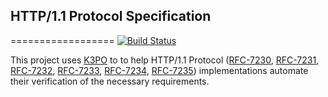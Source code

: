 ## HTTP/1.1 Protocol Specification
==================
[![Build Status][build-status-image]][build-status]

[build-status-image]: https://travis-ci.org/k3po/specification.http.svg?branch=develop
[build-status]: https://travis-ci.org/k3po/specification.http

This project uses [K3PO](http://github.com/k3po/k3po) to to help HTTP/1.1 Protocol 
([RFC-7230](https://tools.ietf.org/html/rfc7230), [RFC-7231](https://tools.ietf.org/html/rfc7231), [RFC-7232](https://tools.ietf.org/html/rfc7232), [RFC-7233](https://tools.ietf.org/html/rfc7233), [RFC-7234](https://tools.ietf.org/html/rfc7234), [RFC-7235](https://tools.ietf.org/html/rfc7235)) implementations automate their verification of the necessary requirements.